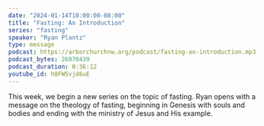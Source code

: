 ```yaml
---
date: "2024-01-14T10:00:00-08:00"
title: "Fasting: An Introduction"
series: "fasting"
speaker: "Ryan Plantz"
type: message
podcast: https://arborchurchnw.org/podcast/fasting-an-introduction.mp3
podcast_bytes: 26070439
podcast_duration: 0:36:12
youtube_id: h8FWSvjd6uE
---
```


This week, we begin a new series on the topic of fasting. Ryan opens with a message on the theology of fasting,
beginning in Genesis with souls and bodies and ending with the ministry of Jesus and His example.

